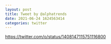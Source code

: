 ```yaml
--- 
layout: post 
title: Tweet by @alphatrends 
date: 2021-06-24 1624563414 
categories: twitter 
--- 
```

https://twitter.com/o/status/1408147115751116800